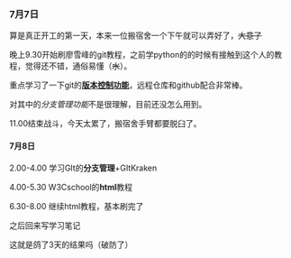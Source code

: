### 7月7日

算是真正开工的第一天，本来一位搬宿舍一个下午就可以弄好了，~~大意了~~

晚上9.30开始刷廖雪峰的git教程，之前学python的的时候有接触到这个人的教程，觉得还不错，通俗易懂（~~水~~）。

重点学习了一下git的<u>**版本控制功能**</u>，远程仓库和github配合非常棒。

对其中的*分支管理功能*不是很理解，目前还没怎么用到。

11.00结束战斗，今天太累了，搬宿舍手臂都要脱臼了。

#### 7月8日

2.00-4.00 学习GIt的**分支管理**+GItKraken

4.00-5.30 W3Cschool的**html**教程

6.30-8.00 继续html教程，基本刷完了

之后回来写学习笔记

这就是鸽了3天的结果吗（破防了）
